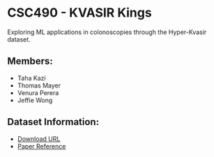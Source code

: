 # CSC490 - KVASIR Kings
Exploring ML applications in colonoscopies through the Hyper-Kvasir dataset. 

## Members:
* Taha Kazi
* Thomas Mayer
* Venura Perera
* Jeffie Wong

## Dataset Information:
* [Download URL](https://datasets.simula.no/hyper-kvasir)
* [Paper Reference](https://www.nature.com/articles/s41597-020-00622-y)

